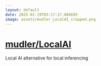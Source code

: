 ```yaml
---
layout: default
date: 2025-02-19T03:17:17.066695
image: assets/mudler_LocalAI_cropped.png
---
```


# [mudler/LocalAI](https://github.com/mudler/LocalAI)

Local AI alternative for local inferencing
